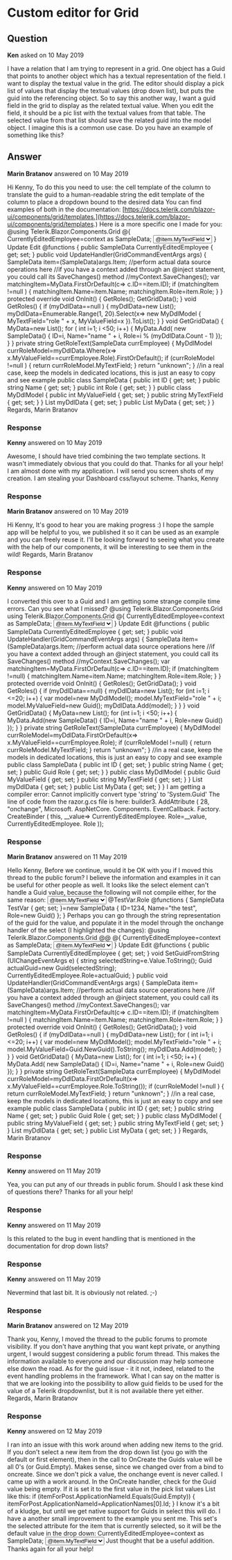 # Custom editor for Grid

## Question

**Ken** asked on 10 May 2019

I have a relation that I am trying to represent in a grid. One object has a Guid that points to another object which has a textual representation of the field. I want to display the textual value in the grid. The editor should display a pick list of values that display the textual values (drop down list), but puts the guid into the referencing object. So to say this another way, I want a guid field in the grid to display as the related textual value. When you edit the field, it should be a pic list with the textual values from that table. The selected value from that list should save the related guid into the model object. I imagine this is a common use case. Do you have an example of something like this?

## Answer

**Marin Bratanov** answered on 10 May 2019

Hi Kenny, To do this you need to use: the cell template of the column to translate the guid to a human-readable string the edit template of the column to place a dropdown bound to the desired data You can find examples of both in the documentation: [https://docs.telerik.com/blazor-ui/components/grid/templates.](https://docs.telerik.com/blazor-ui/components/grid/templates.) Here is a more specific one I made for you: @using Telerik.Blazor.Components.Grid <TelerikGrid Data=@MyData EditMode="inline" Pageable="true"> <TelerikGridColumns> <TelerikGridColumn Field=@nameof(SampleData.ID) Title="ID" Editable="false" /> <TelerikGridColumn Field=@nameof(SampleData.Name) Title="Name" /> <TelerikGridColumn Field=@nameof(SampleData.Role) Title="Position"> <Template Context="currEmployee"> @(GetRoleText(currEmployee as SampleData)) </Template> <EditorTemplate> @{ CurrentlyEditedEmployee=context as SampleData; <select bind=@CurrentlyEditedEmployee.Role> @foreach (MyDdlModel item in myDdlData) { <option value=@item.MyValueField>@item.MyTextField</option> } </select> } </EditorTemplate> </TelerikGridColumn> <TelerikGridCommandColumn> <TelerikGridCommandButton Command="Save" Icon="save" ShowInEdit="true">Update</TelerikGridCommandButton> <TelerikGridCommandButton Command="Edit" Icon="edit">Edit</TelerikGridCommandButton> </TelerikGridCommandColumn> </TelerikGridColumns> <TelerikGridEvents> <EventsManager OnUpdate="@UpdateHandler"></EventsManager> </TelerikGridEvents> </TelerikGrid> @functions { public SampleData CurrentlyEditedEmployee { get; set; } public void UpdateHandler(GridCommandEventArgs args) { SampleData item=(SampleData)args.Item; //perform actual data source operations here //if you have a context added through an @inject statement, you could call its SaveChanges() method //myContext.SaveChanges(); var matchingItem=MyData.FirstOrDefault(c=> c.ID==item.ID); if (matchingItem !=null ) { matchingItem.Name=item.Name; matchingItem.Role=item.Role; } } protected override void OnInit() { GetRoles(); GetGridData(); } void GetRoles() { if (myDdlData==null ) { myDdlData=new List<MyDdlModel>(); myDdlData=Enumerable.Range(1, 20).Select(x=> new MyDdlModel { MyTextField="role " + x, MyValueField=x }).ToList(); } } void GetGridData() { MyData=new List<SampleData>(); for ( int i=1; i <50; i++) { MyData.Add( new SampleData() { ID=i, Name="name " + i, Role=i % (myDdlData.Count - 1) }); } } private string GetRoleText(SampleData currEmployee) { MyDdlModel currRoleModel=myDdlData.Where(x=> x.MyValueField==currEmployee.Role).FirstOrDefault(); if (currRoleModel !=null ) { return currRoleModel.MyTextField; } return "unknown"; } //in a real case, keep the models in dedicated locations, this is just an easy to copy and see example public class SampleData { public int ID { get; set; } public string Name { get; set; } public int Role { get; set; } } public class MyDdlModel { public int MyValueField { get; set; } public string MyTextField { get; set; } } List<MyDdlModel> myDdlData { get; set; } public List<SampleData> MyData { get; set; } } Regards, Marin Bratanov

### Response

**Kenny** answered on 10 May 2019

Awesome, I should have tried combining the two template sections. It wasn't immediately obvious that you could do that. Thanks for all your help! I am almost done with my application. I will send you screen shots of my creation. I am stealing your Dashboard css/layout scheme. Thanks, Kenny

### Response

**Marin Bratanov** answered on 10 May 2019

Hi Kenny, It's good to hear you are making progress :) I hope the sample app will be helpful to you, we published it so it can be used as an example and you can freely reuse it. I'll be looking forward to seeing what you create with the help of our components, it will be interesting to see them in the wild! Regards, Marin Bratanov

### Response

**Kenny** answered on 10 May 2019

I converted this over to a Guid and I am getting some strange compile time errors. Can you see what I missed? @using Telerik.Blazor.Components.Grid using Telerik.Blazor.Components.Grid <TelerikGrid Data=@MyData EditMode="inline" Pageable="true"> <TelerikGridColumns> <TelerikGridColumn Field=@nameof(SampleData.ID) Title="ID" Editable="false" /> <TelerikGridColumn Field=@nameof(SampleData.Name) Title="Name" /> <TelerikGridColumn Field=@nameof(SampleData.Role) Title="Position"> <Template Context="currEmployee"> @(GetRoleText(currEmployee as SampleData)) </Template> <EditorTemplate> @{ CurrentlyEditedEmployee=context as SampleData; <select bind=@CurrentlyEditedEmployee.Role> @foreach (MyDdlModel item in myDdlData) { <option value=@item.MyValueField>@item.MyTextField</option> } </select> } </EditorTemplate> </TelerikGridColumn> <TelerikGridCommandColumn> <TelerikGridCommandButton Command="Save" Icon="save" ShowInEdit="true">Update</TelerikGridCommandButton> <TelerikGridCommandButton Command="Edit" Icon="edit">Edit</TelerikGridCommandButton> </TelerikGridCommandColumn> </TelerikGridColumns> <TelerikGridEvents> <EventsManager OnUpdate="@UpdateHandler"></EventsManager> </TelerikGridEvents> </TelerikGrid> @functions { public SampleData CurrentlyEditedEmployee { get; set; } public void UpdateHandler(GridCommandEventArgs args) { SampleData item=(SampleData)args.Item; //perform actual data source operations here //if you have a context added through an @inject statement, you could call its SaveChanges() method //myContext.SaveChanges(); var matchingItem=MyData.FirstOrDefault(c=> c.ID==item.ID); if (matchingItem !=null) { matchingItem.Name=item.Name; matchingItem.Role=item.Role; } } protected override void OnInit() { GetRoles(); GetGridData(); } void GetRoles() { if (myDdlData==null) { myDdlData=new List<MyDdlModel>(); for (int i=1; i <=20; i++) { var model=new MyDdlModel(); model.MyTextField="role " + i; model.MyValueField=new Guid(); myDdlData.Add(model); } } } void GetGridData() { MyData=new List<SampleData>(); for (int i=1; i <50; i++) { MyData.Add(new SampleData() { ID=i, Name="name " + i, Role=new Guid() }); } } private string GetRoleText(SampleData currEmployee) { MyDdlModel currRoleModel=myDdlData.FirstOrDefault(x=> x.MyValueField==currEmployee.Role); if (currRoleModel !=null) { return currRoleModel.MyTextField; } return "unknown"; } //in a real case, keep the models in dedicated locations, this is just an easy to copy and see example public class SampleData { public int ID { get; set; } public string Name { get; set; } public Guid Role { get; set; } } public class MyDdlModel { public Guid MyValueField { get; set; } public string MyTextField { get; set; } } List<MyDdlModel> myDdlData { get; set; } public List<SampleData> MyData { get; set; } } I am getting a compiler error: Cannot implicitly convert type 'string' to 'System.Guid' The line of code from the razor.g.cs file is here: builder3. AddAttribute ( 28, "onchange", Microsoft. AspNetCore. Components. EventCallback. Factory. CreateBinder ( this, __value=> CurrentlyEditedEmployee. Role=__value, CurrentlyEditedEmployee. Role ));

### Response

**Marin Bratanov** answered on 11 May 2019

Hello Kenny, Before we continue, would it be OK with you if I moved this thread to the public forum? I believe the information and examples in it can be useful for other people as well. It looks like the select element can't handle a Guid value, because the following will not compile either, for the same reason: <select bind=@TestVar.Role> @foreach (MyDdlModel item in myDdlData) { <option value=@item.MyValueField>@item.MyTextField</option> } </select> @TestVar.Role @functions { SampleData TestVar { get; set; }=new SampleData { ID=1234, Name="the test", Role=new Guid() }; } Perhaps you can go through the string representation of the guid for the value, and populate it in the model through the onchange handler of the select (I highlighted the changes): @using Telerik.Blazor.Components.Grid <TelerikGrid Data=@MyData EditMode="inline" Pageable="true"> <TelerikGridColumns> <TelerikGridColumn Field=@nameof(SampleData.ID) Title="ID" Editable="false" /> <TelerikGridColumn Field=@nameof(SampleData.Name) Title="Name" /> <TelerikGridColumn Field=@nameof(SampleData.Role) Title="Position"> @*<Template Context="currEmployee"> @(GetRoleText(currEmployee as SampleData)) </Template>*@<EditorTemplate> @{ CurrentlyEditedEmployee=context as SampleData; <select onchange="@SetGuidFromString"> @foreach (MyDdlModel item in myDdlData) { <option value=@item.MyValueField>@item.MyTextField</option> } </select> } </EditorTemplate> </TelerikGridColumn> <TelerikGridCommandColumn> <TelerikGridCommandButton Command="Save" Icon="save" ShowInEdit="true">Update</TelerikGridCommandButton> <TelerikGridCommandButton Command="Edit" Icon="edit">Edit</TelerikGridCommandButton> </TelerikGridCommandColumn> </TelerikGridColumns> <TelerikGridEvents> <EventsManager OnUpdate="@UpdateHandler"></EventsManager> </TelerikGridEvents> </TelerikGrid> @functions { public SampleData CurrentlyEditedEmployee { get; set; } void SetGuidFromString (UIChangeEventArgs e) { string selectedString=e.Value.ToString(); Guid actualGuid=new Guid(selectedString); CurrentlyEditedEmployee.Role=actualGuid; } public void UpdateHandler(GridCommandEventArgs args) { SampleData item=(SampleData)args.Item; //perform actual data source operations here //if you have a context added through an @inject statement, you could call its SaveChanges() method //myContext.SaveChanges(); var matchingItem=MyData.FirstOrDefault(c=> c.ID==item.ID); if (matchingItem !=null ) { matchingItem.Name=item.Name; matchingItem.Role=item.Role; } } protected override void OnInit() { GetRoles(); GetGridData(); } void GetRoles() { if (myDdlData==null ) { myDdlData=new List<MyDdlModel>(); for ( int i=1; i <=20; i++) { var model=new MyDdlModel(); model.MyTextField="role " + i; model.MyValueField=Guid.NewGuid().ToString(); myDdlData.Add(model); } } } void GetGridData() { MyData=new List<SampleData>(); for ( int i=1; i <50; i++) { MyData.Add( new SampleData() { ID=i, Name="name " + i, Role=new Guid() }); } } private string GetRoleText(SampleData currEmployee) { MyDdlModel currRoleModel=myDdlData.FirstOrDefault(x=> x.MyValueField==currEmployee.Role.ToString()); if (currRoleModel !=null ) { return currRoleModel.MyTextField; } return "unknown"; } //in a real case, keep the models in dedicated locations, this is just an easy to copy and see example public class SampleData { public int ID { get; set; } public string Name { get; set; } public Guid Role { get; set; } } public class MyDdlModel { public string MyValueField { get; set; } public string MyTextField { get; set; } } List<MyDdlModel> myDdlData { get; set; } public List<SampleData> MyData { get; set; } } Regards, Marin Bratanov

### Response

**Kenny** answered on 11 May 2019

Yea, you can put any of our threads in public forum. Should I ask these kind of questions there? Thanks for all your help!

### Response

**Kenny** answered on 11 May 2019

Is this related to the bug in event handling that is mentioned in the documentation for drop down lists?

### Response

**Kenny** answered on 11 May 2019

Nevermind that last bit. It is obviously not related. ;-)

### Response

**Marin Bratanov** answered on 12 May 2019

Thank you, Kenny, I moved the thread to the public forums to promote visibility. If you don't have anything that you want kept private, or anything urgent, I would suggest considering a public forum thread. This makes the information available to everyone and our discussion may help someone else down the road. As for the guid issue - it it not, indeed, related to the event handling problems in the framework. What I can say on the matter is that we are looking into the possibility to allow guid fields to be used for the value of a Telerik dropdownlist, but it is not available there yet either. Regards, Marin Bratanov

### Response

**Kenny** answered on 12 May 2019

I ran into an issue with this work around when adding new items to the grid. If you don't select a new item from the drop down list (you go with the default or first element), then in the call to OnCreate the Guids value will be all 0's (or Guid.Empty). Makes sense, since we changed over from a bind to oncreate. Since we don't pick a value, the onchange event is never called. I came up with a work around. In the OnCreate handler, check for the Guid value being empty. If it is set it to the first value in the pick list values List like this: if (itemForPost.ApplicationNameId.Equals(Guid.Empty)) { itemForPost.ApplicationNameId=ApplicationNames[0].Id; } I know it's a bit of a kludge, but until we get native support for Guids in select this will do. I have a another small improvement to the example you sent me. This set's the selected attribute for the item that is currently selected, so it will be the default value in the drop down: CurrentlyEditedEmployee=context as SampleData; <select onchange="@SetGuidFromString"> @foreach (MyDdlModel item in myDdlData) { if (item.MyValueField.Equals(CurrentlyEditedEmployee.Role.ToString())) { <option value=@item.MyValueField selected="selected">@item.MyTextField</option> } else { <option value=@item.MyValueField>@item.MyTextField</option> } } </select> Just thought that be a useful addition. Thanks again for all your help!
